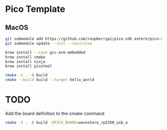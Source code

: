# Pico Template

## MacOS

```zsh
git submodule add https://github.com/raspberrypi/pico-sdk extern/pico-sdk
git submodule update --init --recursive
```

```zsh
brew install --cask gcc-arm-embedded
brew install cmake
brew install ninja
brew install picotool
```

```zsh
cmake -S . -B build
cmake --build build --target hello_world
```

# TODO

Add the board definition to the cmake command

```zsh
cmake -S . -B build -DPICO_BOARD=waveshare_rp2350_usb_a
```